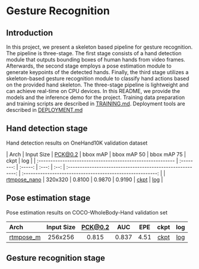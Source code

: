 # Gesture Recognition

<!-- [ALGORITHM] -->

## Introduction

<!-- [ABSTRACT] -->

In this project, we present a skeleton based pipeline for gesture recognition. The pipeline is three-stage. The first stage consists of a hand detection module that outputs bounding boxes of human hands from video frames. Afterwards, the second stage employs a pose estimation module to generate keypoints of the detected hands. Finally, the third stage utilizes a skeleton-based gesture recognition module to classify hand actions based on the provided hand skeleton. The three-stage pipeline is lightweight and can achieve real-time on CPU devices. In this README, we provide the models and the inference demo for the project. Training data preparation and training scripts are described in [TRAINING.md](/projects/gesture_recognition/TRAINING.md). Deployment tools are described in [DEPLOYMENT.md](/projects/gesture_recognition/DEPLOYMENT.md)

## Hand detection stage

Hand detection results on OneHand10K validation dataset

| Arch                                                       | Input Size | PCK@0.2 |  bbox mAP  | bbox mAP 50  | bbox mAP 75 |                            ckpt                            |                            log                             |
| :--------------------------------------------------------- | :--------: | :-----: | :---: | :--: | :--------------------------------------------------------: | :--------------------------------------------------------: |
| [rtmpose_nano](/projects/gesture_recognition/configs/rtmdet_nano_320-8xb32_multi-dataset-hand.py) |  320x320   |  0.8100 | 0.9870 | 0.9190 | [ckpt](https://download.openmmlab.com/) | [log](https://download.openmmlab.com/) |

## Pose estimation stage

Pose estimation results on COCO-WholeBody-Hand validation set

| Arch                                                                                              | Input Size | PCK@0.2 |  AUC  | EPE  |                  ckpt                   |                  log                   |
| :------------------------------------------------------------------------------------------------ | :--------: | :-----: | :---: | :--: | :-------------------------------------: | :------------------------------------: |
| [rtmpose_m](/configs/hand_2d_keypoint/rtmpose/coco_wholebody_hand/rtmpose-m_8xb32-210e_coco-wholebody-hand-256x256.py) |  256x256   |  0.815  | 0.837 | 4.51 | [ckpt](https://download.openmmlab.com/) | [log](https://download.openmmlab.com/) |

## Gesture recognition stage
